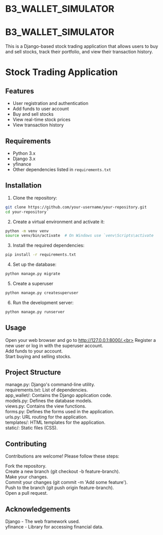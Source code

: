 # B3_WALLET_SIMULATOR

# B3_WALLET_SIMULATOR
This is a Django-based stock trading application that allows users to buy and sell stocks, track their portfolio, and view their transaction history.

# Stock Trading Application
## Features

- User registration and authentication
- Add funds to user account
- Buy and sell stocks
- View real-time stock prices
- View transaction history

## Requirements

- Python 3.x
- Django 3.x
- yfinance
- Other dependencies listed in `requirements.txt`

## Installation

1. Clone the repository:

```sh
git clone https://github.com/your-username/your-repository.git
cd your-repository´
```

2. Create a virtual environment and activate it:
```sh
python -m venv venv
source venv/bin/activate  # On Windows use `venv\Scripts\activate
```

3. Install the required dependencies:
```sh
pip install -r requirements.txt
```

4. Set up the database:
```sh
python manage.py migrate
```

5. Create a superuser
```sh
python manage.py createsuperuser
```

6. Run the development server:
```sh
python manage.py runserver
```

## Usage
Open your web browser and go to http://127.0.0.1:8000/.<br>
Register a new user or log in with the superuser account.<br>
Add funds to your account.<br>
Start buying and selling stocks.<br>

## Project Structure
manage.py: Django's command-line utility. <br>
requirements.txt: List of dependencies. <br>
app_wallet/: Contains the Django application code. <br>
models.py: Defines the database models. <br>
views.py: Contains the view functions. <br>
forms.py: Defines the forms used in the application. <br>
urls.py: URL routing for the application. <br>
templates/: HTML templates for the application. <br>
static/: Static files (CSS). <br>

## Contributing
Contributions are welcome! Please follow these steps:

Fork the repository.<br>
Create a new branch (git checkout -b feature-branch).<br>
Make your changes.<br>
Commit your changes (git commit -m 'Add some feature').<br>
Push to the branch (git push origin feature-branch).<br>
Open a pull request.<br>

## Acknowledgements
Django - The web framework used.<br>
yfinance - Library for accessing financial data.<br>
